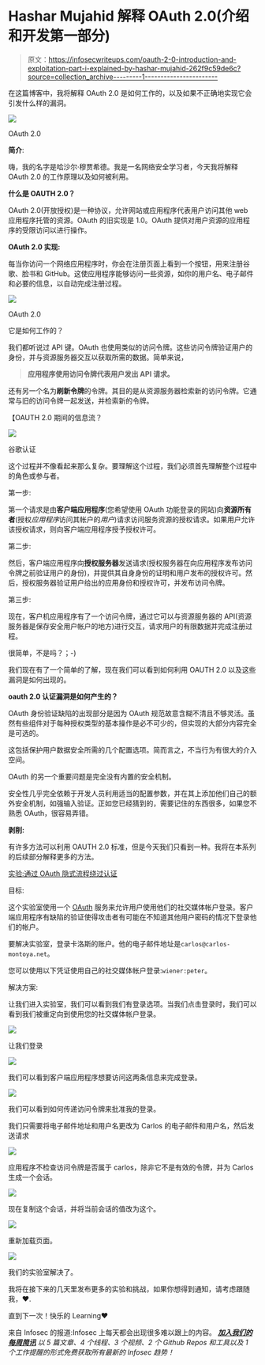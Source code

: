 # Hashar Mujahid 解释 OAuth 2.0(介绍和开发第一部分)

> 原文：<https://infosecwriteups.com/oauth-2-0-introduction-and-exploitation-part-i-explained-by-hashar-mujahid-262f9c59de6c?source=collection_archive---------1----------------------->

在这篇博客中，我将解释 OAuth 2.0 是如何工作的，以及如果不正确地实现它会引发什么样的漏洞。

![](img/e817e98a2946392e5829b3ceabd5516d.png)

OAuth 2.0

**简介**:

嗨，我的名字是哈沙尔·穆贾希德。我是一名网络安全学习者，今天我将解释 OAuth 2.0 的工作原理以及如何被利用。

**什么是 OAUTH 2.0？**

OAuth 2.0(开放授权)是一种协议，允许网站或应用程序代表用户访问其他 web 应用程序托管的资源。OAuth 的旧实现是 1.0。OAuth 提供对用户资源的应用程序的受限访问以进行操作。

**OAuth 2.0 实现:**

每当你访问一个网络应用程序时，你会在注册页面上看到一个按钮，用来注册谷歌、脸书和 GitHub。这使应用程序能够访问一些资源，如你的用户名、电子邮件和必要的信息，以自动完成注册过程。

![](img/decdc7bf67e259d87bbea2009659fc82.png)

OAuth 2.0

它是如何工作的？

我们都听说过 API 键。OAuth 也使用类似的访问令牌。这些访问令牌验证用户的身份，并与资源服务器交互以获取所需的数据。简单来说，

> **应用程序使用访问令牌代表用户发出 API 请求。**

还有另一个名为**刷新令牌**的令牌。其目的是从资源服务器检索新的访问令牌。它通常与旧的访问令牌一起发送，并检索新的令牌。

【OAUTH 2.0 期间的信息流？

![](img/19c6be2d471bad69dd08b786a645a1b0.png)

谷歌认证

这个过程并不像看起来那么复杂。要理解这个过程，我们必须首先理解整个过程中的角色或参与者。

第一步:

第一个请求是由**客户端应用程序**(您希望使用 OAuth 功能登录的网站)向**资源所有者**(授权*应用程序*访问其帐户的*用户*)请求访问服务资源的授权请求。如果用户允许该授权请求，则向客户端应用程序授予授权许可。

第二步:

然后，客户端应用程序向**授权服务器**发送请求(授权服务器在向应用程序发布访问令牌之前验证用户的身份)，并提供其自身身份的证明和用户发布的授权许可。然后，授权服务器验证用户给出的应用身份和授权许可，并发布访问令牌。

第三步:

现在，客户机应用程序有了一个访问令牌，通过它可以与资源服务器的 API(资源服务器是保存安全用户帐户的地方)进行交互，请求用户的有限数据并完成注册过程。

很简单，不是吗？；-)

我们现在有了一个简单的了解，现在我们可以看到如何利用 OAUTH 2.0 以及这些漏洞是如何出现的。

**oauth 2.0 认证漏洞是如何产生的？**

OAuth 身份验证缺陷的出现部分是因为 OAuth 规范故意含糊不清且不够灵活。虽然有些组件对于每种授权类型的基本操作是必不可少的，但实现的大部分内容完全是可选的。

这包括保护用户数据安全所需的几个配置选项。简而言之，不当行为有很大的介入空间。

OAuth 的另一个重要问题是完全没有内置的安全机制。

安全性几乎完全依赖于开发人员利用适当的配置参数，并在其上添加他们自己的额外安全机制，如强输入验证。正如您已经猜到的，需要记住的东西很多，如果您不熟悉 OAuth，很容易弄错。

**剥削:**

有许多方法可以利用 OAUTH 2.0 标准，但是今天我们只看到一种。我将在本系列的后续部分解释更多的方法。

[实验:通过 OAuth 隐式流程绕过认证](https://portswigger.net/web-security/oauth/lab-oauth-authentication-bypass-via-oauth-implicit-flow)

目标:

这个实验室使用一个 [OAuth](https://portswigger.net/web-security/oauth) 服务来允许用户使用他们的社交媒体帐户登录。客户端应用程序有缺陷的验证使得攻击者有可能在不知道其他用户密码的情况下登录他们的帐户。

要解决实验室，登录卡洛斯的账户。他的电子邮件地址是`carlos@carlos-montoya.net`。

您可以使用以下凭证使用自己的社交媒体帐户登录:`wiener:peter`。

解决方案:

让我们进入实验室，我们可以看到我们有登录选项。当我们点击登录时，我们可以看到我们被重定向到使用您的社交媒体帐户登录。

![](img/4e144e1b26fe199ab109c317399d4498.png)

让我们登录

![](img/b178bf2099ac649c1e63ede57d1c1c57.png)

我们可以看到客户端应用程序想要访问这两条信息来完成登录。

![](img/e78f13a57dbe46e39b17a38cb3e9235a.png)

我们可以看到如何传递访问令牌来批准我的登录。

我们只需要将电子邮件地址和用户名更改为 Carlos 的电子邮件和用户名，然后发送请求

![](img/6c4d50a120b32fc5afcc8dd44cc18dcf.png)

应用程序不检查访问令牌是否属于 carlos，除非它不是有效的令牌，并为 Carlos 生成一个会话。

![](img/c5933e653f01ab57ad07a8ca59fe252c.png)

现在复制这个会话，并将当前会话的值改为这个。

![](img/332c40b54316cabf6a7fc2c28e58d3e5.png)

重新加载页面。

![](img/8cbf327af932c3dcb6b76bf5e9360993.png)

我们的实验室解决了。

我将在接下来的几天里发布更多的实验和挑战，如果你想得到通知，请考虑跟随我，❤.

直到下一次！快乐的 Learning❤

来自 Infosec 的报道:Infosec 上每天都会出现很多难以跟上的内容。 [***加入我们的每周简讯***](https://weekly.infosecwriteups.com/) *以 5 篇文章、4 个线程、3 个视频、2 个 Github Repos 和工具以及 1 个工作提醒的形式免费获取所有最新的 Infosec 趋势！*